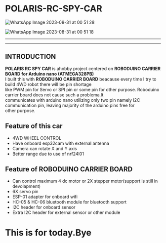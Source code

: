 # POLARIS-RC-SPY-CAR
![WhatsApp Image 2023-08-31 at 00 51 28](https://github.com/PolarisArm/POLARIS-RC-SPY-CAR/assets/143507006/2c2d8060-1286-438a-b7cf-dc354a2e3d71)

![WhatsApp Image 2023-08-31 at 00 51 18](https://github.com/PolarisArm/POLARIS-RC-SPY-CAR/assets/143507006/fe50a6dd-9510-4460-bf6b-7d13b98b820f)
________________________________________________________________________________________________________________________________________________
________________________________________________________________________________________________________________________________________________

## INTRODUCTION

__POLARIS RC SPY CAR__ is ahobby project centered on __ROBODUINO CARRIER BOARD for Arduino nano (ATMEGA328PB)__<br>
I built this with __ROBODUINO CARRIER BOARD__ beacause every time I try to build 4WD robot there will be pin shortage <br>
like PWM pin for Servo or SPI pin or some pin for other purpose. Roboduino carrier board does not cause such a problema.It<br>
communicates with arduino nano utilizing only two pin namely I2C communication pin, leaving majority of the arduino pins free for <br>
other purpose.

## Feature of this car
* 4WD WHEEL CONTROL
* Have onboard esp32cam with external antenna
* Camera can rotate X and Y axis
* Better range due to use of nrf24l01

## Feature of ROBODUINO CARRIER BOARD
* Can control maximum 4 dc motor or 2X stepper motor(support is still in devolapment)
* 6X servo pin
* ESP-01 adapter for onboard wifi
* HC-05 & HC-06 bluetooth module for bluetooth support
* I2C header for onboard sensor
* Extra I2C header for external sensor or other module

# This is for today.Bye

  
  
